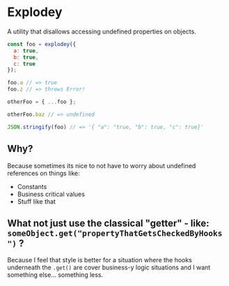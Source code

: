 # Explodey
A utility that disallows accessing undefined properties on objects.

```javascript
const foo = explodey({
  a: true,
  b: true,
  c: true
});

foo.a // => true
foo.z // => throws Error!

otherFoo = { ...foo };

otherFoo.baz // => undefined

JSON.stringify(foo) // => '{ "a": "true, "b": true, "c": true}'
```

## Why?

Because sometimes its nice to not have to worry about undefined references on things like:
  * Constants
  * Business critical values
  * Stuff like that

## What not just use the classical "getter" - like: `someObject.get("propertyThatGetsCheckedByHooks")` ?

Because I feel that style is better for a situation where the hooks underneath the `.get()` are cover business-y logic situations and I want something else... something less.
